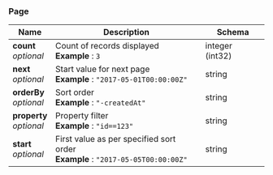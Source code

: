 
<a name="page"></a>
### Page

|Name|Description|Schema|
|---|---|---|
|**count**  <br>*optional*|Count of records displayed  <br>**Example** : `3`|integer (int32)|
|**next**  <br>*optional*|Start value for next page  <br>**Example** : `"2017-05-01T00:00:00Z"`|string|
|**orderBy**  <br>*optional*|Sort order  <br>**Example** : `"-createdAt"`|string|
|**property**  <br>*optional*|Property filter  <br>**Example** : `"id==123"`|string|
|**start**  <br>*optional*|First value as per specified sort order  <br>**Example** : `"2017-05-05T00:00:00Z"`|string|



